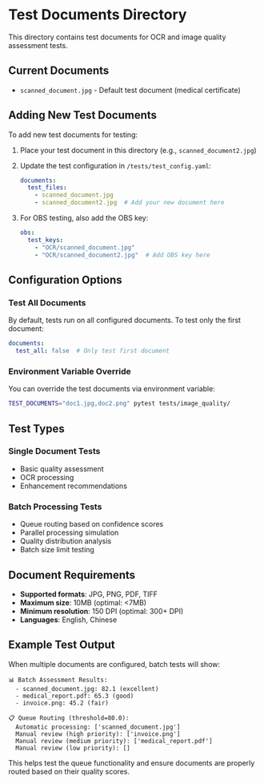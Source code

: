 # Test Documents Directory

This directory contains test documents for OCR and image quality assessment tests.

## Current Documents

- `scanned_document.jpg` - Default test document (medical certificate)

## Adding New Test Documents

To add new test documents for testing:

1. Place your test document in this directory (e.g., `scanned_document2.jpg`)

2. Update the test configuration in `/tests/test_config.yaml`:
   ```yaml
   documents:
     test_files:
       - scanned_document.jpg
       - scanned_document2.jpg  # Add your new document here
   ```

3. For OBS testing, also add the OBS key:
   ```yaml
   obs:
     test_keys:
       - "OCR/scanned_document.jpg"
       - "OCR/scanned_document2.jpg"  # Add OBS key here
   ```

## Configuration Options

### Test All Documents
By default, tests run on all configured documents. To test only the first document:
```yaml
documents:
  test_all: false  # Only test first document
```

### Environment Variable Override
You can override the test documents via environment variable:
```bash
TEST_DOCUMENTS="doc1.jpg,doc2.png" pytest tests/image_quality/
```

## Test Types

### Single Document Tests
- Basic quality assessment
- OCR processing
- Enhancement recommendations

### Batch Processing Tests
- Queue routing based on confidence scores
- Parallel processing simulation
- Quality distribution analysis
- Batch size limit testing

## Document Requirements

- **Supported formats**: JPG, PNG, PDF, TIFF
- **Maximum size**: 10MB (optimal: <7MB)
- **Minimum resolution**: 150 DPI (optimal: 300+ DPI)
- **Languages**: English, Chinese

## Example Test Output

When multiple documents are configured, batch tests will show:

```
📊 Batch Assessment Results:
  - scanned_document.jpg: 82.1 (excellent)
  - medical_report.pdf: 65.3 (good)
  - invoice.png: 45.2 (fair)

📋 Queue Routing (threshold=80.0):
  Automatic processing: ['scanned_document.jpg']
  Manual review (high priority): ['invoice.png']
  Manual review (medium priority): ['medical_report.pdf']
  Manual review (low priority): []
```

This helps test the queue functionality and ensure documents are properly routed based on their quality scores.